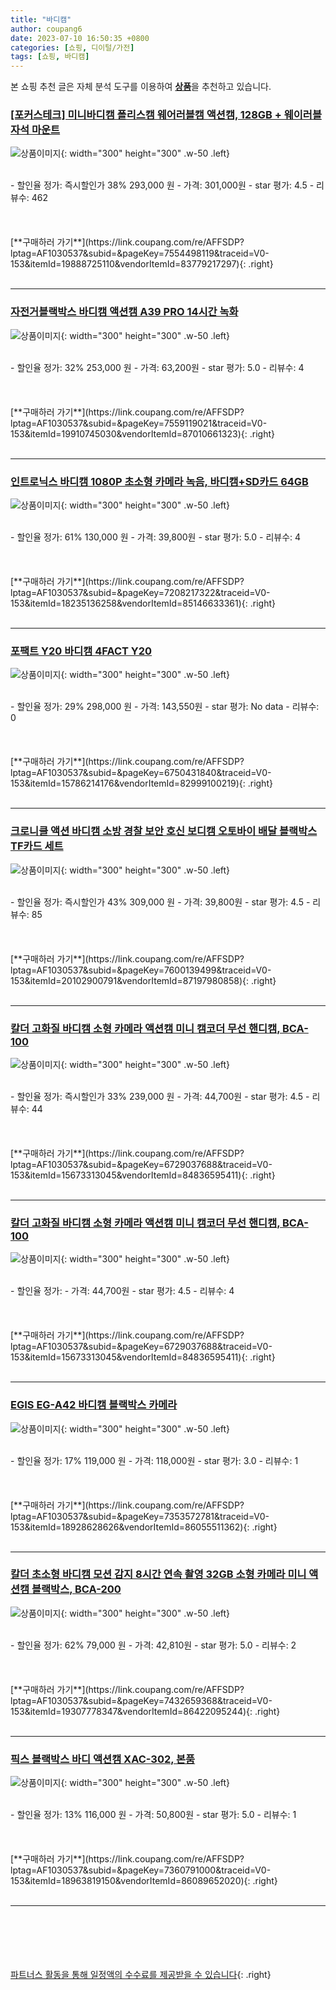 ```yaml
---
title: "바디캠"
author: coupang6
date: 2023-07-10 16:50:35 +0800
categories: [쇼핑, 디이털/가전]
tags: [쇼핑, 바디캠]
---
```


본 쇼핑 추천 글은 자체 분석 도구를 이용하여 [**상품**](https://link.coupang.com/a/bao1ui)을 추천하고 있습니다.

### [[포커스테크] 미니바디캠 폴리스캠 웨어러블캠 액션캠, 128GB + 웨이러블 자석 마운트](https://link.coupang.com/re/AFFSDP?lptag=AF1030537&subid=&pageKey=7554498119&traceid=V0-153&itemId=19888725110&vendorItemId=83779217297)

![상품이미지](https://thumbnail7.coupangcdn.com/thumbnails/remote/230x230ex/image/vendor_inventory/9fb3/cf8ceed71e38fa90233622cb2a469508fabc2de8bd27cede972624f91a56.jpg){: width="300" height="300" .w-50 .left}


<br>
- 할인율 정가: 즉시할인가 38%  293,000   원
- 가격: 301,000원
- star 평가: 4.5
- 리뷰수: 462
<br>
<br>
<br>
<br>
[**구매하러 가기**](https://link.coupang.com/re/AFFSDP?lptag=AF1030537&subid=&pageKey=7554498119&traceid=V0-153&itemId=19888725110&vendorItemId=83779217297){: .right}
<br>
<br>

---

### [자전거블랙박스 바디캠 액션캠 A39 PRO 14시간 녹화](https://link.coupang.com/re/AFFSDP?lptag=AF1030537&subid=&pageKey=7559119021&traceid=V0-153&itemId=19910745030&vendorItemId=87010661323)

![상품이미지](https://thumbnail10.coupangcdn.com/thumbnails/remote/230x230ex/image/vendor_inventory/06db/358d75a4fef1ed3acbabe31b0325fb61245a5f4f69a31493b82c1b1fcfc0.jpg){: width="300" height="300" .w-50 .left}


<br>
- 할인율 정가: 32%  253,000   원
- 가격: 63,200원
- star 평가: 5.0
- 리뷰수: 4
<br>
<br>
<br>
<br>
[**구매하러 가기**](https://link.coupang.com/re/AFFSDP?lptag=AF1030537&subid=&pageKey=7559119021&traceid=V0-153&itemId=19910745030&vendorItemId=87010661323){: .right}
<br>
<br>

---

### [인트로닉스 바디캠 1080P 초소형 카메라 녹음, 바디캠+SD카드 64GB](https://link.coupang.com/re/AFFSDP?lptag=AF1030537&subid=&pageKey=7208217322&traceid=V0-153&itemId=18235136258&vendorItemId=85146633361)

![상품이미지](https://thumbnail10.coupangcdn.com/thumbnails/remote/230x230ex/image/vendor_inventory/7e44/60baa3d04b34e6a0bb5f9ba35ca637d1c367fda9ea3cf3eb880447a3197f.jpg){: width="300" height="300" .w-50 .left}


<br>
- 할인율 정가: 61%  130,000   원
- 가격: 39,800원
- star 평가: 5.0
- 리뷰수: 4
<br>
<br>
<br>
<br>
[**구매하러 가기**](https://link.coupang.com/re/AFFSDP?lptag=AF1030537&subid=&pageKey=7208217322&traceid=V0-153&itemId=18235136258&vendorItemId=85146633361){: .right}
<br>
<br>

---

### [포팩트 Y20 바디캠 4FACT Y20](https://link.coupang.com/re/AFFSDP?lptag=AF1030537&subid=&pageKey=6750431840&traceid=V0-153&itemId=15786214176&vendorItemId=82999100219)

![상품이미지](https://thumbnail6.coupangcdn.com/thumbnails/remote/230x230ex/image/retail/images/2022/09/02/12/8/9290d21a-3a17-4f64-962b-b083eacac6e1.jpg){: width="300" height="300" .w-50 .left}


<br>
- 할인율 정가: 29%  298,000   원
- 가격: 143,550원
- star 평가: No data
- 리뷰수: 0
<br>
<br>
<br>
<br>
[**구매하러 가기**](https://link.coupang.com/re/AFFSDP?lptag=AF1030537&subid=&pageKey=6750431840&traceid=V0-153&itemId=15786214176&vendorItemId=82999100219){: .right}
<br>
<br>

---

### [크로니클 액션 바디캠 소방 경찰 보안 호신 보디캠 오토바이 배달 블랙박스 TF카드 세트](https://link.coupang.com/re/AFFSDP?lptag=AF1030537&subid=&pageKey=7600139499&traceid=V0-153&itemId=20102900791&vendorItemId=87197980858)

![상품이미지](https://thumbnail8.coupangcdn.com/thumbnails/remote/230x230ex/image/vendor_inventory/3f3d/bb6b9c85931aafe7ab3f1554df612cb8e70f3fab498df4701e8987ecf7f0.jpg){: width="300" height="300" .w-50 .left}


<br>
- 할인율 정가: 즉시할인가 43%  309,000   원
- 가격: 39,800원
- star 평가: 4.5
- 리뷰수: 85
<br>
<br>
<br>
<br>
[**구매하러 가기**](https://link.coupang.com/re/AFFSDP?lptag=AF1030537&subid=&pageKey=7600139499&traceid=V0-153&itemId=20102900791&vendorItemId=87197980858){: .right}
<br>
<br>

---

### [칼더 고화질 바디캠 소형 카메라 액션캠 미니 캠코더 무선 핸디캠, BCA-100](https://link.coupang.com/re/AFFSDP?lptag=AF1030537&subid=&pageKey=6729037688&traceid=V0-153&itemId=15673313045&vendorItemId=84836595411)

![상품이미지](https://thumbnail7.coupangcdn.com/thumbnails/remote/230x230ex/image/vendor_inventory/26b6/75504e4632870a056a28b744cab493760cec7dad39f36b593a0a18a80cb6.jpg){: width="300" height="300" .w-50 .left}


<br>
- 할인율 정가: 즉시할인가 33%  239,000   원
- 가격: 44,700원
- star 평가: 4.5
- 리뷰수: 44
<br>
<br>
<br>
<br>
[**구매하러 가기**](https://link.coupang.com/re/AFFSDP?lptag=AF1030537&subid=&pageKey=6729037688&traceid=V0-153&itemId=15673313045&vendorItemId=84836595411){: .right}
<br>
<br>

---

### [칼더 고화질 바디캠 소형 카메라 액션캠 미니 캠코더 무선 핸디캠, BCA-100](https://link.coupang.com/re/AFFSDP?lptag=AF1030537&subid=&pageKey=6729037688&traceid=V0-153&itemId=15673313045&vendorItemId=84836595411)

![상품이미지](https://thumbnail7.coupangcdn.com/thumbnails/remote/230x230ex/image/vendor_inventory/26b6/75504e4632870a056a28b744cab493760cec7dad39f36b593a0a18a80cb6.jpg){: width="300" height="300" .w-50 .left}


<br>
- 할인율 정가: 
- 가격: 44,700원
- star 평가: 4.5
- 리뷰수: 4
<br>
<br>
<br>
<br>
[**구매하러 가기**](https://link.coupang.com/re/AFFSDP?lptag=AF1030537&subid=&pageKey=6729037688&traceid=V0-153&itemId=15673313045&vendorItemId=84836595411){: .right}
<br>
<br>

---

### [EGIS EG-A42 바디캠 블랙박스 카메라](https://link.coupang.com/re/AFFSDP?lptag=AF1030537&subid=&pageKey=7353572781&traceid=V0-153&itemId=18928628626&vendorItemId=86055511362)

![상품이미지](https://thumbnail10.coupangcdn.com/thumbnails/remote/230x230ex/image/vendor_inventory/c9de/6973be336119e8c77b622463cf17c59f54594e71f400b900d84d137076ad.jpg){: width="300" height="300" .w-50 .left}


<br>
- 할인율 정가: 17%  119,000   원
- 가격: 118,000원
- star 평가: 3.0
- 리뷰수: 1
<br>
<br>
<br>
<br>
[**구매하러 가기**](https://link.coupang.com/re/AFFSDP?lptag=AF1030537&subid=&pageKey=7353572781&traceid=V0-153&itemId=18928628626&vendorItemId=86055511362){: .right}
<br>
<br>

---

### [칼더 초소형 바디캠 모션 감지 8시간 연속 촬영 32GB 소형 카메라 미니 액션캠 블랙박스, BCA-200](https://link.coupang.com/re/AFFSDP?lptag=AF1030537&subid=&pageKey=7432659368&traceid=V0-153&itemId=19307778347&vendorItemId=86422095244)

![상품이미지](https://thumbnail8.coupangcdn.com/thumbnails/remote/230x230ex/image/vendor_inventory/34ea/ea601f069214c17c9dcb738069ced4ce5015cb55d2579ed9d58ead45869c.jpg){: width="300" height="300" .w-50 .left}


<br>
- 할인율 정가: 62%  79,000   원
- 가격: 42,810원
- star 평가: 5.0
- 리뷰수: 2
<br>
<br>
<br>
<br>
[**구매하러 가기**](https://link.coupang.com/re/AFFSDP?lptag=AF1030537&subid=&pageKey=7432659368&traceid=V0-153&itemId=19307778347&vendorItemId=86422095244){: .right}
<br>
<br>

---

### [픽스 블랙박스 바디 액션캠 XAC-302, 본품](https://link.coupang.com/re/AFFSDP?lptag=AF1030537&subid=&pageKey=7360791000&traceid=V0-153&itemId=18963819150&vendorItemId=86089652020)

![상품이미지](https://thumbnail10.coupangcdn.com/thumbnails/remote/230x230ex/image/vendor_inventory/f919/996d569651f6bcb2d3ec5dfa8442dcfcbc8420a9195269c256af8cb3168c.jpg){: width="300" height="300" .w-50 .left}


<br>
- 할인율 정가: 13%  116,000   원
- 가격: 50,800원
- star 평가: 5.0
- 리뷰수: 1
<br>
<br>
<br>
<br>
[**구매하러 가기**](https://link.coupang.com/re/AFFSDP?lptag=AF1030537&subid=&pageKey=7360791000&traceid=V0-153&itemId=18963819150&vendorItemId=86089652020){: .right}
<br>
<br>

---
<br><br><br><br><br> [파트너스 활동을 통해 일정액의 수수료를 제공받을 수 있습니다](https://link.coupang.com/a/bao1ui){: .right}